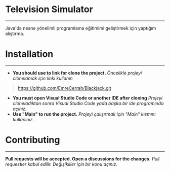 # Television Simulator
---
Java'da nesne yönelimli programlama eğitimimi geliştirmek için yaptığım alıştırma.

# Installation
---
- **You should use to link for clone the project.**
*Öncelikle projeyi clonelamak için linki kullanın*
>https://github.com/EmreCerrah/Blackjack.git
- **You must open Visual Studio Code or another IDE after cloning**
*Projeyi cloneladıktan sonra Visual Studio Code yada başka bir ide programında açınız.*
- **Use "Main" to run the project.**
*Projeyi çalışırmak için "Main" kısmını kullanınız.*

# Contributing
---
**Pull requests will be accepted. Open a discussions for the changes.**
*Pull requestler kabul edilir. Değişikliler için bir konu açınız.*
